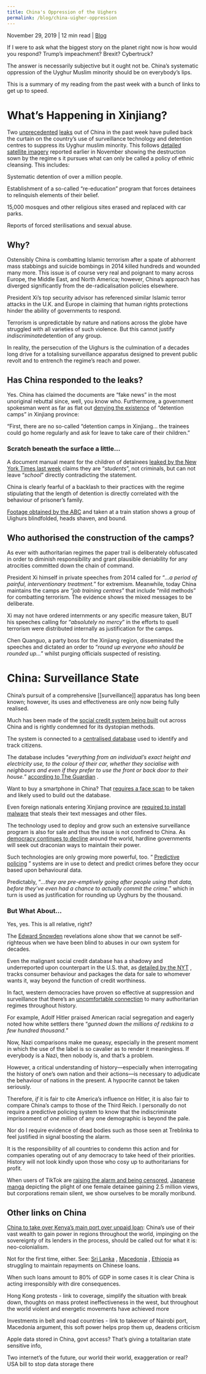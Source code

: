 ```yaml
---
title: China's Oppression of the Uighers
permalink: /blog/china-uigher-oppression
---
```

November 29, 2019 | 12 min read | <a class="internal-link" href="/blog">Blog</a>


If I were to ask what the biggest story on the planet right now is how would you respond? Trump’s impeachment? Brexit? Cybertruck?

The answer is necessarily subjective but it ought not be. China’s systematic oppression of the Uyghur Muslim minority should be on everybody’s lips.

This is a summary of my reading from the past week with a bunch of links to get up to speed.

# What’s Happening in Xinjiang?

Two [unprecedented](https://www.nytimes.com/interactive/2019/11/16/world/asia/china-xinjiang-documents.html) [leaks](https://www.icij.org/investigations/china-cables/exposed-chinas-operating-manuals-for-mass-internment-and-arrest-by-algorithm/) out of China in the past week have pulled back the curtain on the country’s use of surveillance technology and detention centres to suppress its Uyghur muslim minority. This follows  [detailed satellite imagery](https://www.washingtonpost.com/opinions/2019/11/03/china-every-day-is-kristallnacht/?arc404=true)  reported earlier in November showing the destruction sown by the regime s it pursues what can only be called a policy of ethnic cleansing. This includes:

Systematic detention of over a million people.

Establishment of a so-called “re-education” program that forces detainees to relinquish elements of their belief.

15,000 mosques and other religious sites erased and replaced with car parks.

Reports of forced sterilisations and sexual abuse.

## Why?

Ostensibly China is combatting Islamic terrorism after a spate of abhorrent mass stabbings and suicide bombings in 2014 killed hundreds and wounded many more. This issue is of course very real and poignant to many across Europe, the Middle East, and North America; however, China’s approach has diverged significantly from the de-radicalisation policies elsewhere.

President Xi’s top security advisor has referenced similar Islamic terror attacks in the U.K. and Europe in claiming that human rights protections hinder the ability of governments to respond.

Terrorism is unpredictable by nature and nations across the globe have struggled with all varieties of such violence. But this cannot justify *indiscriminate*detention of any group.

In reality, the persecution of the Uighurs is the culmination of a decades long drive for a totalising surveillance apparatus designed to prevent public revolt and to entrench the regime’s reach and power.

## Has China responded to the leaks?

Yes. China has claimed the documents are “fake news” in the most unoriginal rebuttal since, well, you know who. Furthermore, a government spokesman went as far as flat out  [denying the existence](https://www.icij.org/investigations/china-cables/exposed-chinas-operating-manuals-for-mass-internment-and-arrest-by-algorithm/)  of “detention camps” in Xinjiang province:

“First, there are no so-called “detention camps in Xinjiang… the trainees could go home regularly and ask for leave to take care of their children.”

### Scratch beneath the surface a little…

A document manual meant for the children of detainees  [leaked by the New York Times last week](https://www.nytimes.com/interactive/2019/11/16/world/asia/china-xinjiang-documents.html)  claims they are “*students*”, not criminals, but can not leave “*school*” directly contradicting the statement.

China is clearly fearful of a backlash to their practices with the regime stipulating that the length of detention is directly correlated with the behaviour of prisoner’s family.

[Footage obtained by the ABC](https://www.abc.net.au/news/2019-09-23/video-uyghurs-shaved-blindfolded-xinjiang-train-station-china/11537628)  and taken at a train station shows a group of Uighurs blindfolded, heads shaven, and bound.

## Who authorised the construction of the camps?

As ever with authoritarian regimes the paper trail is deliberately obfuscated in order to diminish responsibility and grant plausible deniability for any atrocities committed down the chain of command.

President Xi himself in private speeches from 2014 called for “*…a period of painful, interventionary treatment.*” for extremism. Meanwhile, today China maintains the camps are “*job training centres*” that include “mild methods” for combatting terrorism. The evidence shows the mixed messages to be deliberate.

Xi may not have ordered internments or any specific measure taken, BUT his speeches calling for “*absolutely no mercy*” in the efforts to quell terrorism were distributed internally as justification for the camps.

Chen Quanguo, a party boss for the Xinjiang region, disseminated the speeches and dictated an order to “*round up everyone who should be rounded up…*” whilst purging officials suspected of resisting.

# China: Surveillance State

China’s pursuit of a comprehensive [[surveillance]] apparatus has long been known; however, its uses and effectiveness are only now being fully realised.

Much has been made of the  [social credit system being built](https://www.wsj.com/articles/chinas-new-tool-for-social-control-a-credit-rating-for-everything-1480351590)  out across China and is rightly condemned for its dystopian methods.

The system is connected to a  [centralised database](https://www.scmp.com/news/china/society/article/2115094/china-build-giant-facial-recognition-database-identify-any)  used to identify and track citizens.

The database includes “*everything from an individual’s exact height and electricity use, to the colour of their car, whether they socialise with neighbours and even if they prefer to use the front or back door to their house.*”  [according to The Guardian](https://www.theguardian.com/world/2019/nov/24/china-cables-revealed-power-and-reach-of-chinas-surveillance-dragnet) .

Want to buy a smartphone in China? That  [requires a face scan](https://venturebeat.com/2019/10/11/ai-weekly-in-china-you-can-no-longer-buy-a-smartphone-without-a-face-scan/)  to be taken and likely used to build out the database.

Even foreign nationals entering Xinjiang province are  [required to install malware](https://www.vice.com/en_us/article/7xgame/at-chinese-border-tourists-forced-to-install-a-text-stealing-piece-of-malware)  that steals their text messages and other files.

The technology used to deploy and grow such an extensive surveillance program is also for sale and thus the issue is not confined to China. As  [democracy continues to decline](https://www.cfr.org/news-releases/global-report-decline-democracy)  around the world, hardline governments will seek out draconian ways to maintain their power.

Such technologies are only growing more powerful, too. “ [Predictive policing](https://www.theguardian.com/world/2019/nov/24/china-cables-revealed-power-and-reach-of-chinas-surveillance-dragnet) ” systems are in use to detect and predict crimes before they occur based upon behavioural data.

Predictably, “*…they are pre-emptively going after people using that data, before they’ve even had a chance to actually commit the crime.*” which in turn is used as justification for rounding up Uyghurs by the thousand.

### But What About…

Yes, yes. This is all relative, right?

The [Edward Snowden](https://www.theguardian.com/us-news/ng-interactive/2019/sep/13/edward-snowden-interview-whistleblowing-russia-ai-permanent-record)  revelations alone show that we cannot be self-righteous when we have been blind to abuses in our own system for decades.

Even the malignant social credit database has a shadowy and underreported upon counterpart in the U.S. that, as  [detailed by the NYT](https://www.nytimes.com/2019/11/04/business/secret-consumer-score-access.html?smid=nytcore-ios-share) , tracks consumer behaviour and packages the data for sale to whomever wants it, way beyond the function of credit worthiness.

In fact, western democracies have proven so effective at suppression and surveillance that there’s an  [uncomfortable connection](https://www.newyorker.com/magazine/2018/04/30/how-american-racism-influenced-hitler)  to many authoritarian regimes throughout history.

For example, Adolf Hitler praised American racial segregation and eagerly noted how white settlers there “*gunned down the millions of redskins to a few hundred thousand.*”

Now, Nazi comparisons make me queasy, especially in the present moment in which the use of the label is so cavalier as to render it meaningless. If everybody is a Nazi, then nobody is, and that’s a problem.

However, a critical understanding of history—especially when interrogating the history of one’s own nation and their actions—is necessary to adjudicate the behaviour of nations in the present. A hypocrite cannot be taken seriously.

Therefore, *if* it is fair to cite America’s influence on Hitler, it is also fair to compare China’s camps to those of the Third Reich. I personally do not require a predictive policing system to know that the indiscriminate imprisonment of *one million* of any one demographic is beyond the pale.

Nor do I require evidence of dead bodies such as those seen at Treblinka to feel justified in signal boosting the alarm.

It is the responsibility of all countries to condemn this action and for companies operating out of any democracy to take heed of their priorities. History will not look kindly upon those who cosy up to authoritarians for profit.

When users of TikTok are [raising the alarm and being censored](https://www.theguardian.com/technology/2019/nov/27/tiktok-makeup-tutorial-conceals-call-to-action-on-chinas-treatment-of-uighurs), [Japanese manga](https://togetter.com/li/1398032) depicting the plight of one female detainee gaining 2.5 million views, but corporations remain silent, we show ourselves to be morally moribund.

## Other links on China

[China to take over Kenya’s main port over unpaid loan](https://www.africanstand.com/business/china-to-take-over-kenyas-main-port-over-unpaid-huge-chinese-loan/): China’s use of their vast wealth to gain power in regions throughout the world, impinging on the sovereignty of its lenders in the process, should be called out for what it is: neo-colonialism.

Not for the first time, either. See:  [Sri Lanka](https://www.africanstand.com/news/world/asia/just-like-zambia-sri-lanka-also-handed-over-its-port-to-china-to-pay-off-debt/) ,  [Macedonia](https://www.reuters.com/article/us-china-silkroad-europe-montenegro-insi/chinese-highway-to-nowhere-haunts-montenegro-idUSKBN1K60QX) ,  [Ethiopia](https://qz.com/africa/1634659/ethiopia-kenya-struggle-with-chinese-debt-over-sgr-railways/)  as struggling to maintain repayments on Chinese loans.

When such loans amount to 80% of GDP in some cases it is clear China is acting irresponsibly with dire consequences.

Hong Kong protests - link to coverage, simplify the situation with break down, thoughts on mass protest ineffectiveness in the west, but throughout the world violent and energetic movements have achieved more

Investments in belt and road countries - link to takeover of Nairobi port, Macedonia argument, this soft power helps prop them up, deadens criticism

Apple data stored in China, govt access? That’s giving a totalitarian state sensitive info,

Two internet’s of the future, our world their world, exaggeration or real? USA bill to stop data storage there
